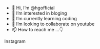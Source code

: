 - 👋 Hi, I’m @hgofficial
- 👀 I’m interested in bloging
- 🌱 I’m currently learning coding
- 💞️ I’m looking to collaborate on youtube
- 📫 How to reach me ...👇

<a herf="https://instagram.com/huntergaming_87">Instagram</a>
